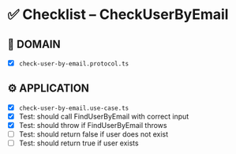 # ✅ Checklist – CheckUserByEmail

## 🧩 DOMAIN

- [x] `check-user-by-email.protocol.ts`

## ⚙️ APPLICATION

- [x] `check-user-by-email.use-case.ts`
- [x] Test: should call FindUserByEmail with correct input
- [x] Test: should throw if FindUserByEmail throws
- [ ] Test: should return false if user does not exist
- [ ] Test: should return true if user exists
